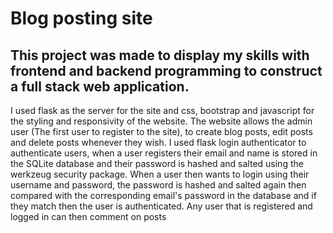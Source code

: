 <h1>Blog posting site</h1>
<h2>This project was made to display my skills with frontend and backend programming to construct a full stack web application.</h2>

I used flask as the server for the site and css, bootstrap and javascript for the styling and responsivity of the website. The website allows the admin user (The first user to register to the site), to create blog posts, edit posts and delete posts whenever they wish. I used flask login authenticator to authenticate users, when a user registers their email and name is stored in the SQLite database and their password is hashed and salted using the werkzeug security package. When a user then wants to login using their username and password, the password is hashed and salted again then compared with the corresponding email's password in the database and if they match then the user is authenticated. Any user that is registered and logged in can then comment on posts
